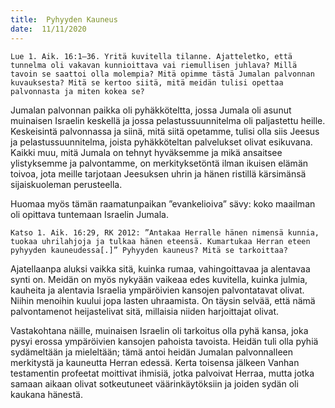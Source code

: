 ```yaml
---
title:  Pyhyyden Kauneus
date:  11/11/2020
---
```


`Lue 1. Aik. 16:1–36. Yritä kuvitella tilanne. Ajatteletko, että tunnelma oli vakavan kunnioittava vai riemullisen juhlava? Millä tavoin se saattoi olla molempia? Mitä opimme tästä Jumalan palvonnan kuvauksesta? Mitä se kertoo siitä, mitä meidän tulisi opettaa palvonnasta ja miten kokea se?`

Jumalan palvonnan paikka oli pyhäkköteltta, jossa Jumala oli asunut muinaisen Israelin keskellä ja jossa pelastussuunnitelma oli paljastettu heille. Keskeisintä palvonnassa ja siinä, mitä siitä opetamme, tulisi olla siis Jeesus ja pelastussuunnitelma, joista pyhäkköteltan palvelukset olivat esikuvana. Kaikki muu, mitä Jumala on tehnyt hyväksemme ja mikä ansaitsee ylistyksemme ja palvontamme, on merkityksetöntä ilman ikuisen elämän toivoa, jota meille tarjotaan Jeesuksen uhrin ja hänen ristillä kärsimänsä sijaiskuoleman perusteella.

Huomaa myös tämän raamatunpaikan ”evankelioiva” sävy: koko maailman oli opittava tuntemaan Israelin Jumala.

`Katso 1. Aik. 16:29, RK 2012: ”Antakaa Herralle hänen nimensä kunnia, tuokaa uhrilahjoja ja tulkaa hänen eteensä. Kumartukaa Herran eteen pyhyyden kauneudessa[.]” Pyhyyden kauneus? Mitä se tarkoittaa?`

Ajatellaanpa aluksi vaikka sitä, kuinka rumaa, vahingoittavaa ja alentavaa synti on. Meidän on myös nykyään vaikeaa edes kuvitella, kuinka julmia, kauheita ja alentavia Israelia ympäröivien kansojen palvontatavat olivat. Niihin menoihin kuului jopa lasten uhraamista. On täysin selvää, että nämä palvontamenot heijastelivat sitä, millaisia niiden harjoittajat olivat.

Vastakohtana näille, muinaisen Israelin oli tarkoitus olla pyhä kansa, joka pysyi erossa ympäröivien kansojen pahoista tavoista. Heidän tuli olla pyhiä sydämeltään ja mieleltään; tämä antoi heidän Jumalan palvonnalleen merkitystä ja kauneutta Herran edessä. Kerta toisensa jälkeen Vanhan testamentin profeetat moittivat ihmisiä, jotka palvoivat Herraa, mutta jotka samaan aikaan olivat sotkeutuneet väärinkäytöksiin ja joiden sydän oli kaukana hänestä.